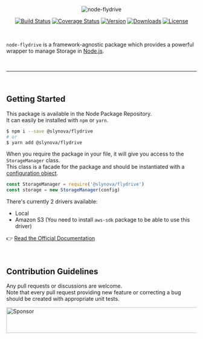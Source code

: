 <p align="center">
  <img src="https://user-images.githubusercontent.com/2793951/28023500-5cb4b28c-658e-11e7-8c56-8ec4e94be74b.png" alt="node-flydrive">
</p>

<p align="center">
  <a href="https://travis-ci.org/Slynova-Org/node-flydrive"><img src="https://img.shields.io/travis/Slynova-Org/node-flydrive/master.svg?style=flat-square" alt="Build Status"></a>
  <a href="https://coveralls.io/github/Slynova-Org/node-flydrive?branch=master"><img src="https://img.shields.io/coveralls/Slynova-Org/node-flydrive/master.svg?style=flat-square" alt="Coverage Status"></a>
  <a href="https://www.npmjs.com/package/@slynova/flydrive"><img src="https://img.shields.io/npm/v/@slynova/flydrive.svg?style=flat-square" alt="Version"></a>
  <a href="https://www.npmjs.com/package/@slynova/flydrive"><img src="https://img.shields.io/npm/dt/@slynova/flydrive.svg?style=flat-square" alt="Downloads"></a>
  <a href="https://opensource.org/licenses/MIT"><img src="https://img.shields.io/npm/l/@slynova/flydrive.svg?style=flat-square" alt="License"></a>
</p>

<br>

`node-flydrive` is a framework-agnostic package which provides a powerful wrapper to manage Storage in [Node.js](https://nodejs.org).<br>

<br>
<hr>
<br>

## Getting Started

This package is available in the Node Package Repository.<br>
It can easily be installed with `npm` or `yarn`.

```bash
$ npm i --save @slynova/flydrive
# or
$ yarn add @slynova/flydrive
```

When you require the package in your file, it will give you access to the `StorageManager` class.<br>
This class is a facade for the package and should be instantiated with a [configuration object](https://github.com/Slynova-Org/node-flydrive/blob/master/tests/stubs/config.js).

```javascript
const StorageManager = require('@slynova/flydrive')
const storage = new StorageManager(config)
```

There's currently 2 drivers available:

* Local
* Amazon S3 (You need to install `aws-sdk` package to be able to use this driver)

:point_right: [Read the Official Documentation](https://github.com/Slynova-Org/node-flydrive/wiki)

<br>

## Contribution Guidelines

Any pull requests or discussions are welcome.<br>
Note that every pull request providing new feature or correcting a bug should be created with appropriate unit tests.

<a target='_blank' rel='nofollow' href='https://app.codesponsor.io/link/CEKaT5pQWy9iaHvVKQCpHJpd/Slynova-Org/node-flydrive'>  <img alt='Sponsor' width='888' height='68' src='https://app.codesponsor.io/embed/CEKaT5pQWy9iaHvVKQCpHJpd/Slynova-Org/node-flydrive.svg' /></a>

